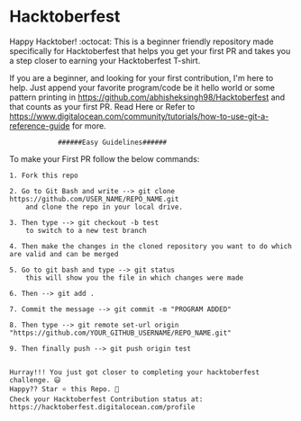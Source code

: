 # Hacktoberfest

Happy Hacktober! :octocat: This is a beginner friendly repository made specifically for Hacktoberfest that helps you get your first PR and takes you a step closer to earning your Hacktoberfest T-shirt.

If you are a beginner, and looking for your first contribution, I'm here to help. Just append your favorite program/code be it hello world or some pattern printing in
https://github.com/abhisheksingh98/Hacktoberfest
and that counts as your first PR.
Read Here or Refer to https://www.digitalocean.com/community/tutorials/how-to-use-git-a-reference-guide for more.


                ######Easy Guidelines######
                
To make your First PR follow the below commands:
    
    1. Fork this repo
    
    2. Go to Git Bash and write --> git clone https://github.com/USER_NAME/REPO_NAME.git  
        and clone the repo in your local drive.
    
    3. Then type --> git checkout -b test
        to switch to a new test branch
    
    4. Then make the changes in the cloned repository you want to do which are valid and can be merged    
    
    5. Go to git bash and type --> git status
        this will show you the file in which changes were made
    
    6. Then --> git add .
    
    7. Commit the message --> git commit -m "PROGRAM ADDED"
    
    8. Then type --> git remote set-url origin "https://github.com/YOUR_GITHUB_USERNAME/REPO_NAME.git"
    
    9. Then finally push --> git push origin test


    Hurray!!! You just got closer to completing your hacktoberfest challenge. 😃
    Happy?? Star ⭐ this Repo. 🤩
    Check your Hacktoberfest Contribution status at:
    https://hacktoberfest.digitalocean.com/profile
    